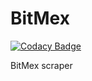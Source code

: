 # BitMex


[![Codacy Badge](https://api.codacy.com/project/badge/Grade/8e8a7cf747664d27b18c7e60e3a1ae66)](https://app.codacy.com/manual/grayhathacks10/BitMex?utm_source=github.com&utm_medium=referral&utm_content=GrayHat12/BitMex&utm_campaign=Badge_Grade_Dashboard)

 BitMex scraper
